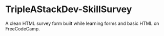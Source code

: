 # TripleAStackDev-SkillSurvey
A clean HTML survey form built while learning forms and basic HTML on FreeCodeCamp.
